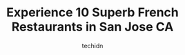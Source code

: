 ---
layout: ampstory
image: https://i0.wp.com/www.depkes.org/wp-content/uploads/2023/06/french-restaurants-0-in-san-jose-ca-1685773756.jpeg?resize=640,853
author: techidn
featured: false
description: Discover the impressive array of French Restaurants options in San Jose CA, where you can find 10 of the largest French Restaurants establishments in the area. From renowned classics to hidd
title: Experience 10 Superb French Restaurants in San Jose CA
cover:
   title: Experience 10 Superb French Restaurants in San Jose CA
   subtitle: Rickpate
   background: https://www.depkes.org/wp-content/uploads/2023/06/french-restaurants-0-in-san-jose-ca-1685773756.jpeg

pages: 
 - layout: thirds
   top: <h1>#1 Black Sheep Brasserie</h1>
   bottom: "<p>Delicious meal that is upscale but still reasonably priced considering the quantity and quality of food youre getting. Ordered a smattering of dishes from snails, oyster</p>"
   background: https://www.depkes.org/wp-content/uploads/2023/06/french-restaurants-1-in-san-jose-ca-1685773757.jpeg
   backgroundblur: true
 - layout: thirds
   top: <h1>#2 Le Papillon</h1>
   bottom: "<p>A three course meal is $150 (with tips, taxes, no drinks). The dishes are authentically French, the glazed eggplant and chilled lobster were excellent (course 1), the sol</p>"
   background: https://www.depkes.org/wp-content/uploads/2023/06/french-restaurants-2-in-san-jose-ca-1685773757.jpeg
   cta:
      link: https://www.depkes.org/blog/experience-10-superb-french-restaurants-in-san-jose-ca/
      text: Experience 10 Superb French Restaurants in San Jose CA
 - layout: thirds
   top: <h1>#3 La Foret</h1>
   bottom: "<p>21747 Bertram Rd, San Jose, CA 95120, United States</p>"
   background: https://www.depkes.org/wp-content/uploads/2023/06/french-restaurants-3-in-san-jose-ca-1685773757.jpeg
   cta:
      link: https://www.depkes.org/blog/experience-10-superb-french-restaurants-in-san-jose-ca/
      text: Experience 10 Superb French Restaurants in San Jose CA
 - layout: thirds
   top: <h1>#4 Le Boulanger</h1>
   bottom: "<p>852 Blossom Hill Rd, San Jose, CA 95123, United States</p>"
   background: https://images.unsplash.com/photo-1524169358666-79f22534bc6e?ixlib=rb-4.0.3&ixid=MnwxMjA3fDB8MHxwaG90by1wYWdlfHx8fGVufDB8fHx8&auto=format&fit=crop&w=640&h=853&q=80
   cta:
      link: https://www.depkes.org/blog/experience-10-superb-french-restaurants-in-san-jose-ca/
      text: Experience 10 Superb French Restaurants in San Jose CA
 - layout: thirds
   top: <h1>#5 Elyse</h1>
   bottom: "<p>151 S Second St, San Jose, CA 95113, United States</p>"
   background: https://images.unsplash.com/photo-1509114397022-ed747cca3f65?ixlib=rb-4.0.3&ixid=MnwxMjA3fDB8MHxwaG90by1wYWdlfHx8fGVufDB8fHx8&auto=format&fit=crop&w=640&h=853&q=80
   cta:
      link: https://www.depkes.org/blog/experience-10-superb-french-restaurants-in-san-jose-ca/
      text: Experience 10 Superb French Restaurants in San Jose CA
 - layout: thirds
   top: <h1>#6 Bistro Tupaz</h1>
   bottom: "<p>5899 Santa Teresa Blvd #101, San Jose, CA 95123, United States</p>"
   background: https://images.unsplash.com/photo-1533998839656-76f5e4b2bccb?ixlib=rb-4.0.3&ixid=MnwxMjA3fDB8MHxwaG90by1wYWdlfHx8fGVufDB8fHx8&auto=format&fit=crop&w=640&h=853&q=80
   cta:
      link: https://www.depkes.org/blog/experience-10-superb-french-restaurants-in-san-jose-ca/
      text: Experience 10 Superb French Restaurants in San Jose CA
 - layout: thirds
   top: <h1>#7 Elements Restaurant</h1>
   bottom: "<p>6471-10 Almaden Expy, San Jose, CA 95120, United States</p>"
   background: https://images.unsplash.com/photo-1620421680010-0766ff230392?ixlib=rb-4.0.3&ixid=MnwxMjA3fDB8MHxwaG90by1wYWdlfHx8fGVufDB8fHx8&auto=format&fit=crop&w=640&h=853&q=80
   cta:
      link: https://www.depkes.org/blog/experience-10-superb-french-restaurants-in-san-jose-ca/
      text: Experience 10 Superb French Restaurants in San Jose CA
 - layout: thirds
   middle: Continue reading...
   background: https://images.unsplash.com/photo-1540457036297-448b6b99e91c?ixlib=rb-4.0.3&ixid=MnwxMjA3fDB8MHxwaG90by1wYWdlfHx8fGVufDB8fHx8&auto=format&fit=crop&w=640&h=853&q=80
   cta:
      link: https://www.depkes.org/blog/experience-10-superb-french-restaurants-in-san-jose-ca/
      text: Experience 10 Superb French Restaurants in San Jose CA
      
---